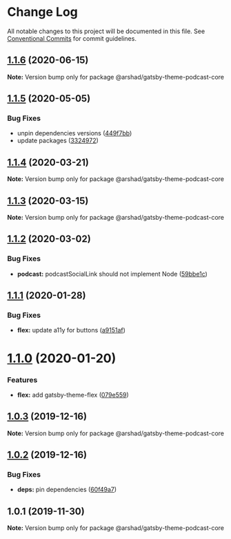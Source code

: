 # Change Log

All notable changes to this project will be documented in this file.
See [Conventional Commits](https://conventionalcommits.org) for commit guidelines.

## [1.1.6](https://github.com/arshad/gatsby-themes/compare/@arshad/gatsby-theme-podcast-core@1.1.5...@arshad/gatsby-theme-podcast-core@1.1.6) (2020-06-15)

**Note:** Version bump only for package @arshad/gatsby-theme-podcast-core





## [1.1.5](https://github.com/arshad/gatsby-themes/compare/@arshad/gatsby-theme-podcast-core@1.1.4...@arshad/gatsby-theme-podcast-core@1.1.5) (2020-05-05)


### Bug Fixes

* unpin dependencies versions ([449f7bb](https://github.com/arshad/gatsby-themes/commit/449f7bb84cc2fd566f065b3d96c28a7ab64a1de8))
* update packages ([3324972](https://github.com/arshad/gatsby-themes/commit/3324972976ec6a766b24078e1ec3b4a6414ae211))





## [1.1.4](https://github.com/arshad/gatsby-themes/compare/@arshad/gatsby-theme-podcast-core@1.1.3...@arshad/gatsby-theme-podcast-core@1.1.4) (2020-03-21)

**Note:** Version bump only for package @arshad/gatsby-theme-podcast-core





## [1.1.3](https://github.com/arshad/gatsby-themes/compare/@arshad/gatsby-theme-podcast-core@1.1.2...@arshad/gatsby-theme-podcast-core@1.1.3) (2020-03-15)

**Note:** Version bump only for package @arshad/gatsby-theme-podcast-core





## [1.1.2](https://github.com/arshad/gatsby-themes/compare/@arshad/gatsby-theme-podcast-core@1.1.1...@arshad/gatsby-theme-podcast-core@1.1.2) (2020-03-02)


### Bug Fixes

* **podcast:** podcastSocialLink should not implement Node ([59bbe1c](https://github.com/arshad/gatsby-themes/commit/59bbe1c1317b1d67486a505ab511663a9ced2fdd))





## [1.1.1](https://github.com/arshad/gatsby-themes/compare/@arshad/gatsby-theme-podcast-core@1.1.0...@arshad/gatsby-theme-podcast-core@1.1.1) (2020-01-28)


### Bug Fixes

* **flex:** update a11y for buttons ([a9151af](https://github.com/arshad/gatsby-themes/commit/a9151af381466e5f5cc7cff14a8a08bb752235ca))





# [1.1.0](https://github.com/arshad/gatsby-themes/compare/@arshad/gatsby-theme-podcast-core@1.0.3...@arshad/gatsby-theme-podcast-core@1.1.0) (2020-01-20)

### Features

- **flex:** add gatsby-theme-flex ([079e559](https://github.com/arshad/gatsby-themes/commit/079e55914791f735cbbfe492dd6bb0b3d9ac12ad))

## [1.0.3](https://github.com/arshad/gatsby-themes/compare/@arshad/gatsby-theme-podcast-core@1.0.2...@arshad/gatsby-theme-podcast-core@1.0.3) (2019-12-16)

**Note:** Version bump only for package @arshad/gatsby-theme-podcast-core

## [1.0.2](https://github.com/arshad/gatsby-themes/compare/@arshad/gatsby-theme-podcast-core@1.0.1...@arshad/gatsby-theme-podcast-core@1.0.2) (2019-12-16)

### Bug Fixes

- **deps:** pin dependencies ([60f49a7](https://github.com/arshad/gatsby-themes/commit/60f49a749a42f983312a0c6f5f4c8700102dda09))

## 1.0.1 (2019-11-30)

**Note:** Version bump only for package @arshad/gatsby-theme-podcast-core
